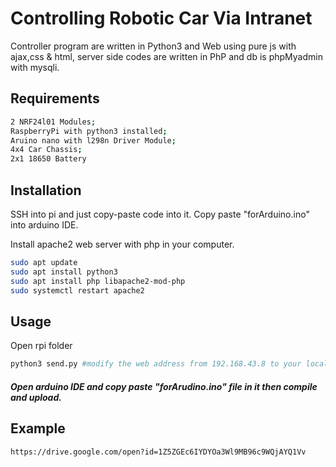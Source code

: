 # Controlling Robotic Car Via Intranet

Controller program are written in Python3 and Web using pure js with ajax,css & html, server side codes are written in PhP and db is phpMyadmin with mysqli.

## Requirements

```bash
2 NRF24l01 Modules;
RaspberryPi with python3 installed;
Aruino nano with l298n Driver Module;
4x4 Car Chassis;
2x1 18650 Battery
```


## Installation

SSH into pi and just copy-paste code into it. 
Copy paste "forArduino.ino" into arduino IDE.

Install apache2 web server with php in your computer.

```bash
sudo apt update
sudo apt install python3
sudo apt install php libapache2-mod-php
sudo systemctl restart apache2
```

## Usage
Open rpi folder

```python
python3 send.py #modify the web address from 192.168.43.8 to your localhost

```

##### Open arduino IDE and copy paste "forArudino.ino" file in it then compile and upload.

## Example 

```
https://drive.google.com/open?id=1Z5ZGEc6IYDYOa3Wl9MB96c9WQjAYQ1Vv

```
